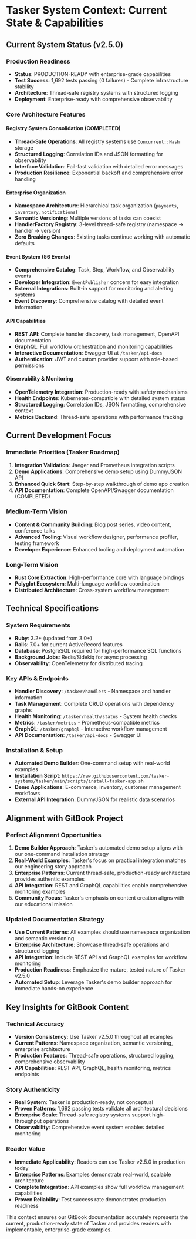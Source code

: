 # Tasker System Context: Current State & Capabilities

## Current System Status (v2.5.0)

### Production Readiness
- **Status**: PRODUCTION-READY with enterprise-grade capabilities
- **Test Success**: 1,692 tests passing (0 failures) - Complete infrastructure stability
- **Architecture**: Thread-safe registry systems with structured logging
- **Deployment**: Enterprise-ready with comprehensive observability

### Core Architecture Features

#### Registry System Consolidation (COMPLETED)
- **Thread-Safe Operations**: All registry systems use `Concurrent::Hash` storage
- **Structured Logging**: Correlation IDs and JSON formatting for observability
- **Interface Validation**: Fail-fast validation with detailed error messages
- **Production Resilience**: Exponential backoff and comprehensive error handling

#### Enterprise Organization
- **Namespace Architecture**: Hierarchical task organization (`payments`, `inventory`, `notifications`)
- **Semantic Versioning**: Multiple versions of tasks can coexist
- **HandlerFactory Registry**: 3-level thread-safe registry (namespace → handler → version)
- **Zero Breaking Changes**: Existing tasks continue working with automatic defaults

#### Event System (56 Events)
- **Comprehensive Catalog**: Task, Step, Workflow, and Observability events
- **Developer Integration**: `EventPublisher` concern for easy integration
- **External Integrations**: Built-in support for monitoring and alerting systems
- **Event Discovery**: Comprehensive catalog with detailed event information

#### API Capabilities
- **REST API**: Complete handler discovery, task management, OpenAPI documentation
- **GraphQL**: Full workflow orchestration and monitoring capabilities
- **Interactive Documentation**: Swagger UI at `/tasker/api-docs`
- **Authentication**: JWT and custom provider support with role-based permissions

#### Observability & Monitoring
- **OpenTelemetry Integration**: Production-ready with safety mechanisms
- **Health Endpoints**: Kubernetes-compatible with detailed system status
- **Structured Logging**: Correlation IDs, JSON formatting, comprehensive context
- **Metrics Backend**: Thread-safe operations with performance tracking

## Current Development Focus

### Immediate Priorities (Tasker Roadmap)
1. **Integration Validation**: Jaeger and Prometheus integration scripts
2. **Demo Applications**: Comprehensive demo setup using DummyJSON API
3. **Enhanced Quick Start**: Step-by-step walkthrough of demo app creation
4. **API Documentation**: Complete OpenAPI/Swagger documentation (COMPLETED)

### Medium-Term Vision
- **Content & Community Building**: Blog post series, video content, conference talks
- **Advanced Tooling**: Visual workflow designer, performance profiler, testing framework
- **Developer Experience**: Enhanced tooling and deployment automation

### Long-Term Vision
- **Rust Core Extraction**: High-performance core with language bindings
- **Polyglot Ecosystem**: Multi-language workflow coordination
- **Distributed Architecture**: Cross-system workflow management

## Technical Specifications

### System Requirements
- **Ruby**: 3.2+ (updated from 3.0+)
- **Rails**: 7.0+ for current ActiveRecord features
- **Database**: PostgreSQL required for high-performance SQL functions
- **Background Jobs**: Redis/Sidekiq for async processing
- **Observability**: OpenTelemetry for distributed tracing

### Key APIs & Endpoints
- **Handler Discovery**: `/tasker/handlers` - Namespace and handler information
- **Task Management**: Complete CRUD operations with dependency graphs
- **Health Monitoring**: `/tasker/health/status` - System health checks
- **Metrics**: `/tasker/metrics` - Prometheus-compatible metrics
- **GraphQL**: `/tasker/graphql` - Interactive workflow management
- **API Documentation**: `/tasker/api-docs` - Swagger UI

### Installation & Setup
- **Automated Demo Builder**: One-command setup with real-world examples
- **Installation Script**: `https://raw.githubusercontent.com/tasker-systems/tasker/main/scripts/install-tasker-app.sh`
- **Demo Applications**: E-commerce, inventory, customer management workflows
- **External API Integration**: DummyJSON for realistic data scenarios

## Alignment with GitBook Project

### Perfect Alignment Opportunities
1. **Demo Builder Approach**: Tasker's automated demo setup aligns with our one-command installation strategy
2. **Real-World Examples**: Tasker's focus on practical integration matches our engineering story approach
3. **Enterprise Patterns**: Current thread-safe, production-ready architecture provides authentic examples
4. **API Integration**: REST and GraphQL capabilities enable comprehensive monitoring examples
5. **Community Focus**: Tasker's emphasis on content creation aligns with our educational mission

### Updated Documentation Strategy
- **Use Current Patterns**: All examples should use namespace organization and semantic versioning
- **Enterprise Architecture**: Showcase thread-safe operations and structured logging
- **API Integration**: Include REST API and GraphQL examples for workflow monitoring
- **Production Readiness**: Emphasize the mature, tested nature of Tasker v2.5.0
- **Automated Setup**: Leverage Tasker's demo builder approach for immediate hands-on experience

## Key Insights for GitBook Content

### Technical Accuracy
- **Version Consistency**: Use Tasker v2.5.0 throughout all examples
- **Current Patterns**: Namespace organization, semantic versioning, enterprise architecture
- **Production Features**: Thread-safe operations, structured logging, comprehensive observability
- **API Capabilities**: REST API, GraphQL, health monitoring, metrics endpoints

### Story Authenticity
- **Real System**: Tasker is production-ready, not conceptual
- **Proven Patterns**: 1,692 passing tests validate all architectural decisions
- **Enterprise Scale**: Thread-safe registry systems support high-throughput operations
- **Observability**: Comprehensive event system enables detailed monitoring

### Reader Value
- **Immediate Applicability**: Readers can use Tasker v2.5.0 in production today
- **Enterprise Patterns**: Examples demonstrate real-world, scalable architecture
- **Complete Integration**: API examples show full workflow management capabilities
- **Proven Reliability**: Test success rate demonstrates production readiness

This context ensures our GitBook documentation accurately represents the current, production-ready state of Tasker and provides readers with implementable, enterprise-grade examples.
